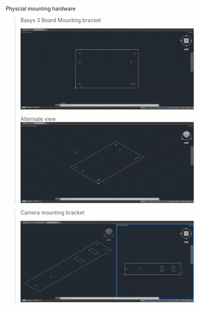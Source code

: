 Physcial mounting hardware

> Basys 3 Board Mounting bracket
>
>![Board Bracket](https://github.com/FinOrr/IVPro/blob/master/hardware/BRACKET_0.PNG)
>
> Alternate view
>![Board Bracket Alt](https://github.com/FinOrr/IVPro/blob/master/hardware/BRACKET_1.PNG)

> Camera mounting bracket
>
>![Camera mounting bracket](https://github.com/FinOrr/IVPro/blob/master/hardware/BRACKET_2.PNG)
